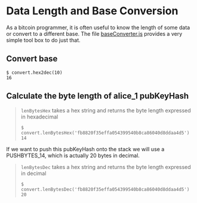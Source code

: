 # Data Length and Base Conversion

As a bitcoin programmer, it is often useful to know the length of some data or convert to a different base. The file [baseConverter.js](https://github.com/bitcoin-studio/Bitcoin-Programming-with-BitcoinJS/blob/master/code/baseConverter.js) provides a very simple tool box to do just that.

## Convert base

```text
$ convert.hex2dec(10)
16
```

## Calculate the byte length of alice\_1 pubKeyHash

> `lenBytesHex` takes a hex string and returns the byte length expressed in hexadecimal
>
> ```text
> $ convert.lenBytesHex('fb8820f35effa054399540b8ca86040d8ddaa4d5')
> 14
> ```

If we want to push this pubKeyHash onto the stack we will use a PUSHBYTES\_14, which is actually 20 bytes in decimal.

> `lenBytesDec` takes a hex string and returns the byte length expressed in decimal
>
> ```text
> $ convert.lenBytesDec('fb8820f35effa054399540b8ca86040d8ddaa4d5')
> 20
> ```

